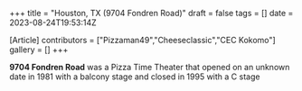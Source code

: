 +++
title = "Houston, TX (9704 Fondren Road)"
draft = false
tags = []
date = 2023-08-24T19:53:14Z

[Article]
contributors = ["Pizzaman49","Cheeseclassic","CEC Kokomo"]
gallery = []
+++

**9704 Fondren Road** was a Pizza Time Theater that opened on an unknown date in 1981 with a balcony stage and closed in 1995 with a C stage